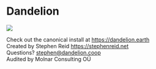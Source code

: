 # Dandelion

<img src="https://github.com/dandelion-collective/dandelion/workflows/Ruby/badge.svg">

Check out the canonical install at https://dandelion.earth \
Created by Stephen Reid https://stephenreid.net \
Questions? stephen@dandelion.coop \
Audited by Molnar Consulting OÜ
